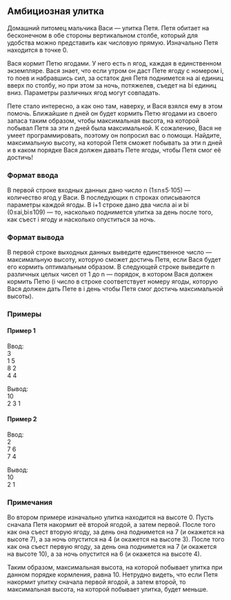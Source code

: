 ## Амбициозная улитка

Домашний питомец мальчика Васи — улитка Петя. Петя обитает на бесконечном в обе стороны вертикальном столбе, который 
для удобства можно представить как числовую прямую. Изначально Петя находится в точке 0.

Вася кормит Петю ягодами. У него есть n ягод, каждая в единственном экземпляре. Вася знает, что если утром он даст 
Пете ягоду с номером i, то поев и набравшись сил, за остаток дня Петя поднимется на ai единиц вверх по столбу, но при 
этом за ночь, потяжелев, съедет на bi единиц вниз. Параметры различных ягод могут совпадать.

Пете стало интересно, а как оно там, наверху, и Вася взялся ему в этом помочь. Ближайшие n дней он будет кормить 
Петю ягодами из своего запаса таким образом, чтобы максимальная высота, на которой побывал Петя за эти n дней была 
максимальной. К сожалению, Вася не умеет программировать, поэтому он попросил вас о помощи. Найдите, максимальную 
высоту, на которой Петя сможет побывать за эти n дней и в каком порядке Вася должен давать Пете ягоды, чтобы Петя 
смог её достичь! 

### Формат ввода

В первой строке входных данных дано число n (1≤n≤5⋅105) — количество ягод у Васи. В последующих n строках описываются
параметры каждой ягоды. В i+1 строке дано два числа ai и bi (0≤ai,bi≤109) — то, насколько поднимется улитка за день 
после того, как съест i ягоду и насколько опуститься за ночь. 

### Формат вывода

В первой строке выходных данных выведите единственное число — максимальную высоту, которую сможет достичь Петя, если 
Вася будет его кормить оптимальным образом. В следующей строке выведите n различных целых чисел от 1 до n — порядок, 
в котором Вася должен кормить Петю (i число в строке соответствует номеру ягоды, которую Вася должен дать Пете в i день 
чтобы Петя смог достичь максимальной высоты). 

### Примеры
#### Пример 1
Ввод:  
3  
1 5  
8 2  
4 4   

Вывод:  
10  
2 3 1   

#### Пример 2
Ввод:  
2  
7 6  
7 4    

Вывод:  
10  
2 1     

### Примечания

Во втором примере изначально улитка находится на высоте 0. Пусть сначала Петя накормит её второй ягодой, 
а затем первой. После того как она съест вторую ягоду, за день она поднимется на 7 (и окажется на высоте 7),
а за ночь опустится на 4 (и окажется на высоте 3). После того как она съест первую ягоду, за день она поднимется 
на 7 (и окажется на высоте 10), а за ночь опустится на 6 (и окажется на высоте 4).

Таким образом, максимальная высота, на которой побывает улитка при данном порядке кормления, равна 10. 
Нетрудно видеть, что если Петя накормит улитку сначала первой ягодой, а затем второй, то максимальная высота, 
на которой побывает улитка, будет меньше.


